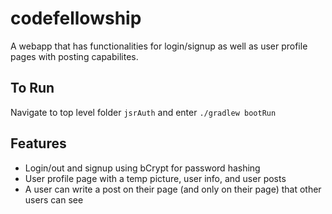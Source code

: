 # codefellowship

A webapp that has functionalities for login/signup as well as user profile pages with posting capabilites.

## To Run

Navigate to top level folder `jsrAuth` and enter `./gradlew bootRun`

## Features

- Login/out and signup using bCrypt for password hashing
- User profile page with a temp picture, user info, and user posts
- A user can write a post on their page (and only on their page) that other users can see
